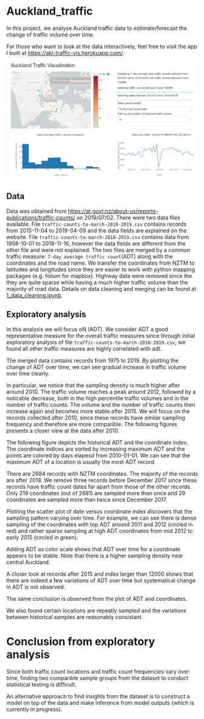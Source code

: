 # Auckland_traffic
In this project, we analyse Auckland traffic data to estimate/forecast the change of traffic volume over time. 

For those who want to look at the data interactively, feel free to visit the app I built at
https://akl-traffic-vis.herokuapp.com/. 

[<img src="images/app_screen_shot.png" width = "800">](https://auckland-traffic-vis.herokuapp.com/)

## Data
Data was obtained from 
https://at.govt.nz/about-us/reports-publications/traffic-counts/ on 2019/07/02. 
There were two data files available. File `traffic-counts-to-march-2018-2019.csv` contains records from
2015-11-04 to 2019-04-09 and the data fields are explained on the website. File 
`traffic-counts-to-march-2018-2019.csv` contains data from 1958-10-01 to 2018-11-16, however the data fields
are different from the other file and were not explained. The two files are merged by a common traffic measure: `7-day average traffic count`(ADT) along with 
the coordinates and the road name. We transfer the coordinates from NZTM to latitudes and longitudes since they are easier to work with python mapping packages (e.g. folium for mapbox). 
Highway data were removed since the they are quite sparse while having a much higher traffic volume than the majority of road data. 
Details on data cleaning and merging can be found at [1_data_cleaning.ipynb](1_data_cleaning.ipynb). 

## Exploratory analysis
In this analysis we will focus oN (ADT). We consider ADT a good representative measure for the overall 
traffic measures since through initial exploratory analysis of file `traffic-counts-to-march-2018-2019.csv`, we found all other traffic measures are highly correlated with adt.

The merged data contains records from 1975 to 2019. By plotting the change of ADT over time, we 
can see gradual increase in traffic volume over time clearly. 

[](images/volume_change_over_time.png)

In particular, we notice that the sampling density is much higher after around 2010. 
The traffic volume reaches 
a peak around 2012, followed by a noticable decrease, both in the high percentile traffic volumes and in the number of traffic counts. 
The volume and the number of traffic counts then increase again and becomes more stable after 2015. 
We will focus on the records collected after 2010, since these records have similar sampling frequency and therefore are 
more comparible. The following figures presents a closer view at the data after 2010.

[](images/volume_change_over_time_after_2010.png)

The following figure depicts the historical ADT and the coordinate index. The coordinate indices are sorted by 
increasing maximum ADT and the points are colored by days elapesd from 2010-01-01. 
We can see that the maximum ADT of a location is usually the most ADT record.

[](images/ADT_sorted_by_location.png)

There are 2684 records with NZTM coordinates. The majority of the records are 
after 2018. We remove three records before December 2017 since these records have traffic count dates 
far apart from those of the other records. Only 219 coordinates (out of 2681) are sampled more than 
once and 29 coordinates are sampled more than twice since December 2017. 

[](images/sampling_frequency.png)

Plotting the scatter plot of date versus coordinate index discovers that the sampling pattern varying 
over time. For example, we can see there is dense sampling of the coordinates with top ADT around 
2011 and 2012 (circled in red) and rather sparse sampling at high ADT coordinates from mid 2012 
to early 2015 (circled in green).

[](images/date_vs_coord_edit.PNG)

Adding ADT as color scale shows that ADT over time for a coordinate appears to be stable. Note that there is 
a higher sampling density near central Auckland.

[](images/date_vs_coord_colored_by_ADT.png)

A closer look at records after 2015 and index larger than 12000 shows that there are indeed a few 
variations of ADT over time but systematical change in ADT is not observed.

[](images/date_vs_coord_colored_by_ADT_subset.png)

The same conclusion is observed from the plot of ADT and coordinates. 

[](images/Yearly_ADT_and_cooredinates.png)

We also found certain locations are repeatly sampled and the variations between historical samples are 
reasonably consistant.

[](images/sampling_count_vs_coord.png) [](images/index_with_filtered_sampling_count.png)

# Conclusion from exploratory analysis
Since both traffic count locations and traffic count frequencies vary over time, finding two 
comparible sample groups from the dataset to conduct statistical testing is difficult. 

An alternative approach to find insights from the dataset is to construct a model on top of the data and 
make inference from model outputs (which is currently in progress).






